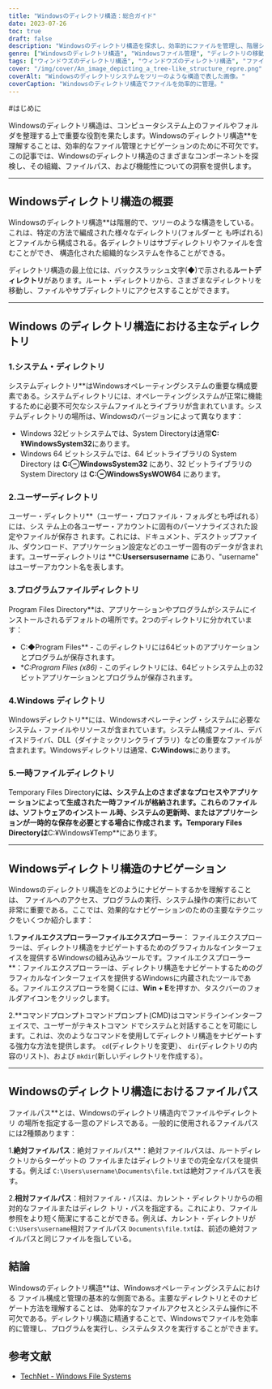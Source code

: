 ```yaml
---
title: "Windowsのディレクトリ構造：総合ガイド"
date: 2023-07-26
toc: true
draft: false
description: "Windowsのディレクトリ構造を探求し、効率的にファイルを管理し、階層システムをナビゲートする方法を学びます。"
genre: ["Windowsのディレクトリ構造", "Windowsファイル管理", "ディレクトリの移動", "ファイル構成", "Windowsのファイルパス", "Windowsシステムフォルダ", "ユーザーディレクトリ", "Program Filesディレクトリ", "Windowsのルートディレクトリ", "一時ファイルディレクトリ"]
tags: ["ウィンドウズのディレクトリ構造", "ウィンドウズのディレクトリ構造", "ファイル管理", "ファイル編成", "ファイルパス", "ルートディレクトリ", "システムディレクトリ", "ユーザーディレクトリ", "プログラムファイルディレクトリ", "ウィンドウズ・ディレクトリ・ナビゲーション", "ファイルエクスプローラ", "コマンドプロンプト", "絶対ファイルパス", "相対ファイルパス", "ウィンドウズファイルシステム", "ウィンドウズファイル管理", "ファイルアクセス", "システム操作", "ファイルエクスプローラツール", "ウィンドウズコマンド", "ウィンドウズのファイルパス", "効率的なファイル管理", "ウィンドウズ組織", "一時ファイルディレクトリ", "ウィンドウズのファイル構造", "ウィンドウズ・オペレーティング・システム", "windowsユーザープロファイルフォルダ", "システムファイル", "ウィンドウズのシステムリソース"]
cover: "/img/cover/An_image_depicting_a_tree-like_structure_repre.png"
coverAlt: "Windowsのディレクトリシステムをツリーのような構造で表した画像。"
coverCaption: "Windowsのディレクトリ構造でファイルを効率的に管理。"
---
```


#はじめに

Windowsのディレクトリ構造は、コンピュータシステム上のファイルやフォルダを整理する上で重要な役割を果たします。Windowsのディレクトリ構造**を理解することは、効率的なファイル管理とナビゲーションのために不可欠です。この記事では、Windowsのディレクトリ構造のさまざまなコンポーネントを探検し、その組織、ファイルパス、および機能性についての洞察を提供します。

______

## Windowsディレクトリ構造の概要

Windowsのディレクトリ構造**は階層的で、ツリーのような構造をしている。これは、特定の方法で編成された様々なディレクトリ(フォルダーと も呼ばれる)とファイルから構成される。各ディレクトリはサブディレクトリやファイルを含むことができ、 構造化された組織的なシステムを作ることができる。

ディレクトリ構造の最上位には、バックスラッシュ文字(◆)で示される**ルートディレクトリ**があります。ルート・ディレクトリから、さまざまなディレクトリを移動し、ファイルやサブディレクトリにアクセスすることができます。

______

## Windows のディレクトリ構造における主なディレクトリ

### 1.システム・ディレクトリ

システムディレクトリ**はWindowsオペレーティングシステムの重要な構成要素である。システムディレクトリには、オペレーティングシステムが正常に機能するために必要不可欠なシステムファイルとライブラリが含まれています。システムディレクトリの場所は、Windowsのバージョンによって異なります：

- Windows 32ビットシステムでは、System Directoryは通常**C:¥WindowsSystem32**にあります。
- Windows 64 ビットシステムでは、64 ビットライブラリの System Directory は **C:⊖WindowsSystem32** にあり、32 ビットライブラリの System Directory は **C:⊖WindowsSysWOW64** にあります。

### 2.ユーザーディレクトリ

ユーザー・ディレクトリ**（ユーザー・プロファイル・フォルダとも呼ばれる）には、シス テム上の各ユーザー・アカウントに固有のパーソナライズされた設定やファイルが保存さ れます。これには、ドキュメント、デスクトップファイル、ダウンロード、アプリケーション設定などのユーザー固有のデータが含まれます。ユーザーディレクトリは **C:**Usersersusername** にあり、"username" はユーザーアカウント名を表します。

### 3.プログラムファイルディレクトリ

Program Files Directory**は、アプリケーションやプログラムがシステムにインストールされるデフォルトの場所です。2つのディレクトリに分かれています：

- C:◆Program Files** - このディレクトリには64ビットのアプリケーションとプログラムが保存されます。
- **C:*Program Files (x86)** - このディレクトリには、64ビットシステム上の32ビットアプリケーションとプログラムが保存されます。

### 4.Windows ディレクトリ

Windowsディレクトリ**には、Windowsオペレーティング・システムに必要なシステム・ファイルやリソースが含まれています。システム構成ファイル、デバイスドライバ、DLL（ダイナミックリンクライブラリ）などの重要なファイルが含まれます。Windowsディレクトリは通常、**C:∕Windows**にあります。

### 5.一時ファイルディレクトリ

Temporary Files Directory**には、システム上のさまざまなプロセスやアプリケー ションによって生成された一時ファイルが格納されます。これらのファイルは、ソフトウェアのインストー ル時、システムの更新時、またはアプリケーションが一時的な保存を必要とする場合に作成されま す。Temporary Files Directoryは**C:¥Windows¥Temp**にあります。


______
## Windowsディレクトリ構造のナビゲーション

Windowsのディレクトリ構造をどのようにナビゲートするかを理解することは、 ファイルへのアクセス、プログラムの実行、システム操作の実行において非常に重要である。ここでは、効果的なナビゲーションのための主要なテクニックをいくつか紹介します：

1.**ファイルエクスプローラーファイルエクスプローラー**： ファイルエクスプローラーは、ディレクトリ構造をナビゲートするためのグラフィカルなインターフェイスを提供するWindowsの組み込みツールです。ファイルエクスプローラー**：ファイルエクスプローラーは、ディレクトリ構造をナビゲートするためのグラフィカルなインターフェイスを提供するWindowsに内蔵されたツールである。ファイルエクスプローラを開くには、**Win + E**を押すか、タスクバーのフォルダアイコンをクリックします。

2.**コマンドプロンプトコマンドプロンプト(CMD)はコマンドラインインターフェイスで、ユーザーがテキストコマン ドでシステムと対話することを可能にします。これは、次のようなコマンドを使用してディレクトリ構造をナビゲートする強力な方法を提供します。 `cd`(ディレクトリを変更）、 `dir`(ディレクトリの内容のリスト)、および `mkdir`(新しいディレクトリを作成する）。


______

## Windowsのディレクトリ構造におけるファイルパス

ファイルパス**とは、Windowsのディレクトリ構造内でファイルやディレクトリ の場所を指定する一意のアドレスである。一般的に使用されるファイルパスには2種類あります：

1.**絶対ファイルパス**：絶対ファイルパス**：絶対ファイルパスは、ルートディレクトリからターゲットの ファイルまたはディレクトリまでの完全なパスを提供する。例えば `C:\Users\username\Documents\file.txt`は絶対ファイルパスを表す。

2.**相対ファイルパス**：相対ファイル・パスは、カレント・ディレクトリからの相対的なファイルまたはディレク トリ・パスを指定する。これにより、ファイル参照をより短く簡潔にすることができる。例えば、カレント・ディレクトリが `C:\Users\username`相対ファイルパス `Documents\file.txt`は、前述の絶対ファイルパスと同じファイルを指している。

## 結論

Windowsのディレクトリ構造**は、Windowsオペレーティングシステムにおける ファイル構成と管理の基本的な側面である。主要なディレクトリとそのナビゲート方法を理解することは、 効率的なファイルアクセスとシステム操作に不可欠である。ディレクトリ構造に精通することで、Windowsでファイルを効率的に管理し、プログラムを実行し、システムタスクを実行することができます。


## 参考文献
- [TechNet - Windows File Systems](https://social.technet.microsoft.com/wiki/contents/articles/5375.windows-file-systems.aspx)